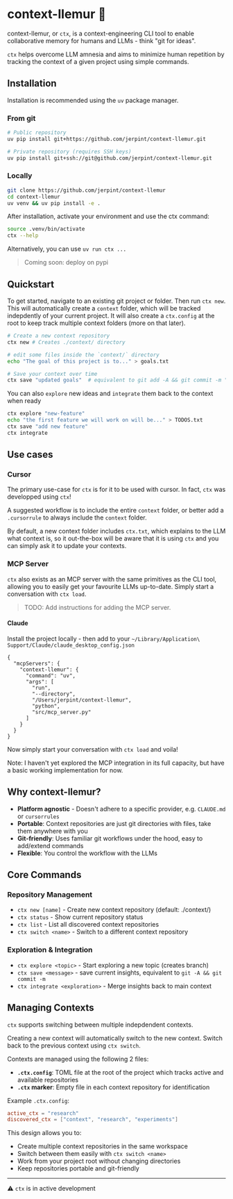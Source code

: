 # context-llemur 🐒

context-llemur, or `ctx`, is a context-engineering CLI tool to enable collaborative memory for humans and LLMs - think "git for ideas".

`ctx` helps overcome LLM amnesia and aims to minimize human repetition by tracking the context of a given project using simple commands.

## Installation

Installation is recommended using the `uv` package manager.

### From git
```bash
# Public repository
uv pip install git+https://github.com/jerpint/context-llemur.git
```

```bash
# Private repository (requires SSH keys)
uv pip install git+ssh://git@github.com/jerpint/context-llemur.git
```

### Locally
```bash
git clone https://github.com/jerpint/context-llemur
cd context-llemur
uv venv && uv pip install -e .
```

After installation, activate your environment and use the ctx command:
```bash
source .venv/bin/activate
ctx --help
```

Alternatively, you can use `uv run ctx ...`

> Coming soon: deploy on pypi

## Quickstart

To get started, navigate to an existing git project or folder. Then run `ctx new`. This will automatically create a `context` folder, which will be tracked indepdently of your current project. It will also create a `ctx.config` at the root to keep track multiple context folders (more on that later).

```bash
# Create a new context repository
ctx new # Creates ./context/ directory

# edit some files inside the `context/` directory
echo "The goal of this project is to..." > goals.txt

# Save your context over time
ctx save "updated goals"  # equivalent to git add -A && git commit -m "..."
```

You can also `explore` new ideas and `integrate` them back to the context when ready

```bash
ctx explore "new-feature"
echo "the first feature we will work on will be..." > TODOS.txt
ctx save "add new feature"
ctx integrate
```

## Use cases

### Cursor

The primary use-case for `ctx` is for it to be used with cursor. In fact, `ctx` was developped using `ctx`!

A suggested workflow is to include the entire `context` folder, or better add a `.cursorrule` to always include the `context` folder.

By default, a new context folder includes `ctx.txt`, which explains to the LLM what context is, so it out-the-box will be aware that it is using `ctx` and you can simply ask it to update your contexts.

### MCP Server

`ctx` also exists as an MCP server with the same primitives as the CLI tool, allowing you to easily get your favourite LLMs up-to-date. Simply start a conversation with `ctx load`.

> TODO: Add instructions for adding the MCP server.




#### Claude

Install the project locally - then add to your `~/Library/Application\ Support/Claude/claude_desktop_config.json`

```
{
  "mcpServers": {
    "context-llemur": {
      "command": "uv",
      "args": [
        "run",
        "--directory",
        "/Users/jerpint/context-llemur",
        "python",
        "src/mcp_server.py"
      ]
    }
  }
}
```

Now simply start your conversation with `ctx load` and voila!

Note: I haven't yet explored the MCP integration in its full capacity, but have a basic working implementation for now.

## Why context-llemur?

- **Platform agnostic** - Doesn't adhere to a specific provider, e.g. `CLAUDE.md` or `cursorrules`
- **Portable**: Context repositories are just git directories with files, take them anywhere with you
- **Git-friendly**: Uses familiar git workflows under the hood, easy to add/extend commands
- **Flexible**: You control the workflow with the LLMs

## Core Commands

### Repository Management
- `ctx new [name]` - Create new context repository (default: ./context/)
- `ctx status` - Show current repository status
- `ctx list` - List all discovered context repositories
- `ctx switch <name>` - Switch to a different context repository

### Exploration & Integration
- `ctx explore <topic>` - Start exploring a new topic (creates branch)
- `ctx save <message>` - save current insights, equivalent to `git -A && git commit -m`
- `ctx integrate <exploration>` - Merge insights back to main context

## Managing Contexts

`ctx` supports switching between multiple indepdendent contexts. 

Creating a new context will automatically switch to the new context. Switch back to the previous context using `ctx switch`.

Contexts are managed using the following 2 files:

- **`.ctx.config`**: TOML file at the root of the project which tracks active and available repositories
- **`.ctx` marker**: Empty file in each context repository for identification

Example `.ctx.config`:
```toml
active_ctx = "research"
discovered_ctx = ["context", "research", "experiments"]
```

This design allows you to:
- Create multiple context repositories in the same workspace
- Switch between them easily with `ctx switch <name>`
- Work from your project root without changing directories
- Keep repositories portable and git-friendly

---

⚠️ `ctx` is in active development